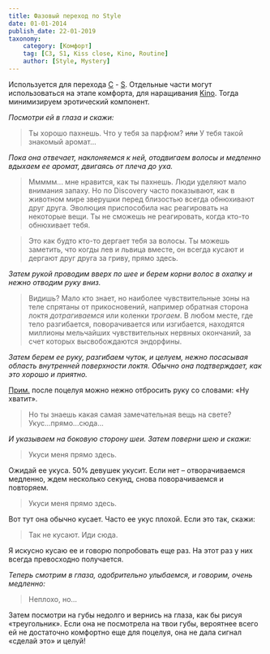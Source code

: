 ```yaml
---
title: Фазовый переход по Style
date: 01-01-2014
publish_date: 22-01-2019
taxonomy:
    category: [Комфорт]
	tag: [C3, S1, Kiss close, Kino, Routine]
	author: [Style, Mystery]
---
```


Используется для перехода [С](/taxonomy?name=category&val=Комфорт) - [S](/taxonomy?name=category&val=Влечение). Отдельные части могут использоваться на этапе комфорта, для наращивания [Kino](/taxonomy?name=tag&val=Kino). Тогда минимизируем эротический компонент.

_Посмотри ей в глаза и скажи:_

> Ты хорошо пахнешь. Что у тебя за парфюм? ~~или~~ У тебя такой знакомый аромат...

_Пока она отвечает, наклоняемся к ней, отодвигаем волосы и медленно вдыхаем ее аромат, двигаясь от плеча до уха._

> Ммммм... мне нравится, как ты пахнешь. Люди уделяют мало внимания запаху. Но по Discovery часто показывают, как в животном мире зверушки перед близостью всегда обнюхивают друг друга. Эволюция приспособила нас реагировать на некоторые вещи. Ты не сможешь не реагировать, когда кто-то обнюхивает тебя.

> Это как будто кто-то дергает тебя за волосы. Ты можешь заметить, что когды лев и львица вместе, он всегда кусают и дергают друг друга за гриву, прямо здесь.

_Затем рукой проводим вверх по шее и берем корни волос в охапку и нежно отводим руку вниз._

> Видишь? Мало кто знает, но наиболее чувствительные зоны на теле спрятаны от прикосновений, например обратная сторона локтя _дотрагиваемся_ или коленки _трогаем_. В любом месте, где тело разгибается, поворачивается или изгибается, находятся миллионы мельчайших чувствительных нервных окончаний, за счет которых высвобождаются эндорфины.

_Затем берем ее руку, разгибаем чуток, и целуем, нежно посасывая область внутренней поверхности локтя. Обычно она подтверждает, как это хорошо и приятно._

[Прим.](/taxonomy?name=author&val=Mystery "Mystery") после поцелуя можно нежно отбросить руку со словами: «Ну хватит».

> Но ты знаешь какая самая замечательная вещь на свете? Укус...прямо...сюда...

_И указываем на боковую сторону шеи. Затем поверни шею и скажи:_

> Укуси меня прямо здесь.

Ожидай ее укуса. 50% девушек укусит. Если нет – отворачиваемся медленно, ждем несколько секунд, снова поворачиваемся и повторяем. 

> Укуси меня прямо здесь.

Вот тут она обычно кусает. Часто ее укус плохой. Если это так, скажи:

> Так не кусают. Иди сюда. 

Я искусно кусаю ее и говорю попробовать еще раз. На этот раз у них всегда превосходно получается. 

_Теперь смотрим в глаза, одобрительно улыбаемся, и говорим, очень медленно:_

> Неплохо, но...

Затем посмотри на губы недолго и вернись на глаза, как бы рисуя «треугольник». Если она не посмотрела на твои губы, вероятнее всего ей не достаточно комфортно еще для поцелуя, она не дала сигнал «сделай это» и целуй!